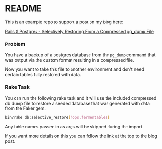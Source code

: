 # README
This is an example repo to support a post on my blog
here:

[Rails & Postgres - Selectively Restoring From a Compressed pg_dump File](https://dustinfisher.com/posts/rails-postgres-selective-table-restores/)

### Problem
You have a backup of a postgres database from the `pg_dump`
command that was output via the custom format resulting
in a compressed file.

Now you want to take this file to another environment and don't need certain tables fully restored with data.

### Rake Task
You can run the following rake task and it will use the
included compressed db dump file to restore a seeded
database that was generated with data from the Faker
gem.

```bash
bin/rake db:selective_restore[hops,fermentables]
```

Any table names passed in as args will be skipped
during the import.

If you want more details on this you can follow the
link at the top to the blog post.
